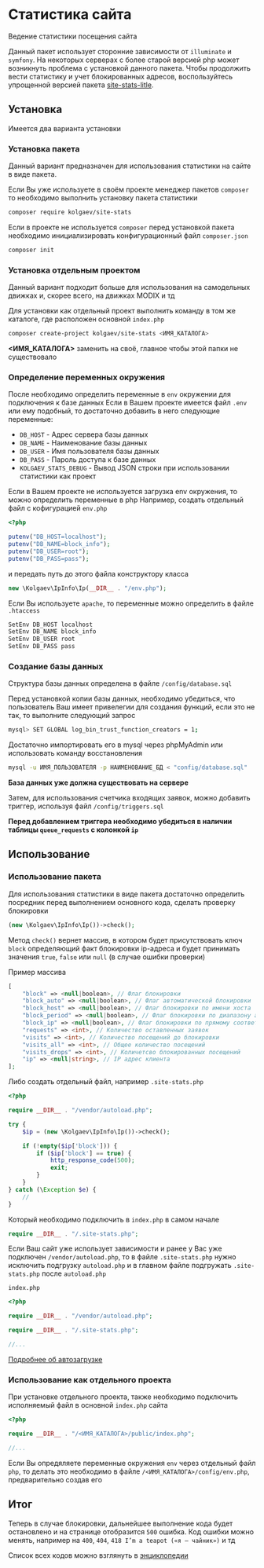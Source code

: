 # Статистика сайта
Ведение статистики посещения сайта

Данный пакет использует сторонние зависимости от `illuminate` и `symfony`. На некоторых серверах с более старой версией php может возникнуть проблема с установкой данного пакета. Чтобы продолжить вести статистику и учет блокированных адресов, воспользуйтесь упрощенной версией пакета [site-stats-litle](https://packagist.org/packages/kolgaev/site-stats-litle).

## Установка
Имеется два варианта установки

### Установка пакета
Данный вариант предназначен для использования статистики на сайте в виде пакета.

Если Вы уже используете в своём проекте менеджер пакетов `composer` то необходимо выполнить установку пакета статистики
```sh
composer require kolgaev/site-stats
```

Если в проекте не используется `composer` перед установкой пакета необходимо инициализировать конфигурационный файл `composer.json`
```sh
composer init
```

### Установка отдельным проектом
Данный вариант подходит больше для использования на самодельных движках и, скорее всего, на движках MODIX и тд

Для установки как отдельный проект выполнить команду в том же каталоге, где расположен основной `index.php`
```sh
composer create-project kolgaev/site-stats <ИМЯ_КАТАЛОГА>
```
**<ИМЯ_КАТАЛОГА>** заменить на своё, главное чтобы этой папки не существовало

### Определение переменных окружения
После необходимо определить переменные в `env` окружении для подключения к базе данных
Если в Вашем проекте имеется файл `.env` или ему подобный, то достаточно добавить в него следующие переменные:
- `DB_HOST` - Адрес сервера базы данных
- `DB_NAME` - Наименование базы данных
- `DB_USER` - Имя пользователя базы данных
- `DB_PASS` - Пароль доступа к базе данных
- `KOLGAEV_STATS_DEBUG` - Вывод JSON строки при использовании статистики как проект

Если в Вашем проекте не используется загрузка env окружения, то можно определить переменные в php
Например, создать отдельный файл с кофигурацией `env.php`
```php
<?php

putenv("DB_HOST=localhost");
putenv("DB_NAME=block_info");
putenv("DB_USER=root");
putenv("DB_PASS=pass");
```
и передать путь до этого файла конструктору класса 
```php
new \Kolgaev\IpInfo\Ip(__DIR__ . "/env.php");
```

Если Вы используете `apache`, то переменные можно определить в файле `.htaccess`

```sh
SetEnv DB_HOST localhost
SetEnv DB_NAME block_info
SetEnv DB_USER root
SetEnv DB_PASS pass
```

### Создание базы данных
Структура базы данных определена в файле `/config/database.sql`

Перед установкой копии базы данных, необходимо убедиться, что пользователь Ваш имеет привелегии для создания функций, если это не так, то выполните следующий запрос
```sh
mysql> SET GLOBAL log_bin_trust_function_creators = 1;
```

Достаточно импортировать его в mysql через phpMyAdmin или использовать команду восстановления
```sh
mysql -u ИМЯ_ПОЛЬЗОВАТЕЛЯ -p НАИМЕНОВАНИЕ_БД < "config/database.sql"
```
**База данных уже должна существовать на сервере**

Затем, для использования счетчика входящих заявок, можно добавить триггер, используя файл `/config/triggers.sql`

**Перед добавлением триггера необходимо убедиться в наличии таблицы `queue_requests` с колонкой `ip`**

## Использование

### Использование пакета
Для использования статистики в виде пакета достаточно определить посредник перед выполнением основного кода, сделать проверку блокировки
```php
(new \Kolgaev\IpInfo\Ip())->check();
```

Метод `check()` вернет массив, в котором будет присутствовать ключ `block` определяющий факт блокировки ip-адреса и будет принимать значения `true`, `false` или `null` (в случае ошибки проверки)

Пример массива
```php
[
    "block" => <null|boolean>, // Флаг блокировки
    "block_auto" => <null|boolean>, // Флаг автоматической блокировки
    "block_host" => <null|boolean>, // Флаг блокировки по имени хоста
    "block_period" => <null|boolean>, // Флаг блокировки по диапазону адресов
    "block_ip" => <null|boolean>, // Флаг блокировки по прямому соответствию адреса
    "requests" => <int>, // Количество оставленных заявок
    "visits" => <int>, // Количество посещений до блокировки
    "visits_all" => <int>, // Общее количество посещений
    "visits_drops" => <int>, // Количетсво блокированных посещений
    "ip" => <null|string>, // IP адрес клиента
];
```

Либо создать отдельный файл, например `.site-stats.php`
```php
<?php

require __DIR__ . "/vendor/autoload.php";

try {
    $ip = (new \Kolgaev\IpInfo\Ip())->check();

    if (!empty($ip['block'])) {
        if ($ip['block'] == true) {
            http_response_code(500);
            exit;
        }
    }
} catch (\Exception $e) {
    //
}
```

Который необходимо подключить в `index.php` в самом начале
```php
require __DIR__ . "/.site-stats.php";
```

Если Ваш сайт уже использует зависимости и ранее у Вас уже подключен `/vendor/autoload.php`, то в файле `.site-stats.php` нужно исключить подгрузку `autoload.php` и в главном файле подгружать `.site-stats.php` после `autoload.php`

`index.php`
```php
<?php

require __DIR__ . "/vendor/autoload.php";

require __DIR__ . "/.site-stats.php";

//...
```

[Подробнее об автозагрузке](https://getcomposer.org/doc/01-basic-usage.md#autoloading)

### Использование как отдельного проекта

При установке отдельного проекта, также необходимо подключить исполняемый файл в основной `index.php` сайта
```php
<?php

require __DIR__ . "/<ИМЯ_КАТАЛОГА>/public/index.php";

//...
```

Если Вы опредяляете переменные окружения `env` через отдельный файл `php`, то делать это необходимо в файле `/<ИМЯ_КАТАЛОГА>/config/env.php`, предварительно создав его

## Итог

Теперь в случае блокировки, дальнейшее выполнение кода будет остановлено и на странице отобразится `500` ошибка.
Код ошибки можно менять, например на `400`, `404`, `418 I’m a teapot («я — чайник»)` и тд

Список всех кодов можно взглянуть в [энциклопедии](https://ru.wikipedia.org/wiki/%D0%A1%D0%BF%D0%B8%D1%81%D0%BE%D0%BA_%D0%BA%D0%BE%D0%B4%D0%BE%D0%B2_%D1%81%D0%BE%D1%81%D1%82%D0%BE%D1%8F%D0%BD%D0%B8%D1%8F_HTTP)
